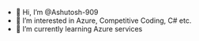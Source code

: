 - 👋 Hi, I’m @Ashutosh-909
- 👀 I’m interested in Azure, Competitive Coding, C# etc.
- 🌱 I’m currently learning Azure services

<!---
Ashutosh-909/Ashutosh-909 is a ✨ special ✨ repository because its `README.md` (this file) appears on your GitHub profile.
You can click the Preview link to take a look at your changes.
--->
